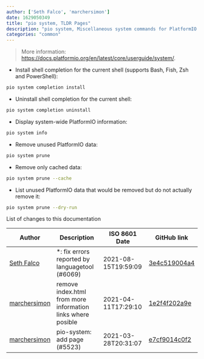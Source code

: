 ```yaml
---
author: ['Seth Falco', 'marchersimon']
date: 1629050349
title: "pio system, TLDR Pages"
description: "pio system, Miscellaneous system commands for PlatformIO."
categories: "common"
---
```

> More information: <https://docs.platformio.org/en/latest/core/userguide/system/>.

- Install shell completion for the current shell (supports Bash, Fish, Zsh and PowerShell):

```bash
pio system completion install
```

- Uninstall shell completion for the current shell:

```bash
pio system completion uninstall
```

- Display system-wide PlatformIO information:

```bash
pio system info
```

- Remove unused PlatformIO data:

```bash
pio system prune
```

- Remove only cached data:

```bash
pio system prune --cache
```

- List unused PlatformIO data that would be removed but do not actually remove it:

```bash
pio system prune --dry-run
```
List of changes to this documentation


Author | Description | ISO 8601 Date | GitHub link
------|-----|-----|-----
[Seth Falco](mailto:seth@falco.fun) | *: fix errors reported by languagetool (#6069) | 2021-08-15T19:59:09 | [3e4c519004a4](https://github.com/tldr-pages/tldr/commit/3e4c519004a471c861cdc609fd7239ee3355671c)
[marchersimon](mailto:marchersimon@zohomail.eu) | remove index.html from more information links where posible | 2021-04-11T17:29:10 | [1e2f4f202a9e](https://github.com/tldr-pages/tldr/commit/1e2f4f202a9e7827b670bd2db5d1cb776316df06)
[marchersimon](mailto:50295997+marchersimon@users.noreply.github.com) | pio-system: add page (#5523) | 2021-03-28T20:31:07 | [e7cf9014c0f2](https://github.com/tldr-pages/tldr/commit/e7cf9014c0f2bc0297abec2473c6fd243c146909)

